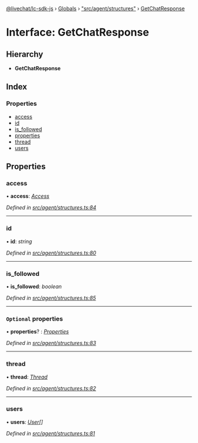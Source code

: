 [@livechat/lc-sdk-js](../README.md) › [Globals](../globals.md) › ["src/agent/structures"](../modules/_src_agent_structures_.md) › [GetChatResponse](_src_agent_structures_.getchatresponse.md)

# Interface: GetChatResponse

## Hierarchy

* **GetChatResponse**

## Index

### Properties

* [access](_src_agent_structures_.getchatresponse.md#access)
* [id](_src_agent_structures_.getchatresponse.md#id)
* [is_followed](_src_agent_structures_.getchatresponse.md#is_followed)
* [properties](_src_agent_structures_.getchatresponse.md#optional-properties)
* [thread](_src_agent_structures_.getchatresponse.md#thread)
* [users](_src_agent_structures_.getchatresponse.md#users)

## Properties

###  access

• **access**: *[Access](_src_objects_index_.access.md)*

*Defined in [src/agent/structures.ts:84](https://github.com/livechat/lc-sdk-js/blob/de56f05/src/agent/structures.ts#L84)*

___

###  id

• **id**: *string*

*Defined in [src/agent/structures.ts:80](https://github.com/livechat/lc-sdk-js/blob/de56f05/src/agent/structures.ts#L80)*

___

###  is_followed

• **is_followed**: *boolean*

*Defined in [src/agent/structures.ts:85](https://github.com/livechat/lc-sdk-js/blob/de56f05/src/agent/structures.ts#L85)*

___

### `Optional` properties

• **properties**? : *[Properties](_src_objects_index_.properties.md)*

*Defined in [src/agent/structures.ts:83](https://github.com/livechat/lc-sdk-js/blob/de56f05/src/agent/structures.ts#L83)*

___

###  thread

• **thread**: *[Thread](_src_objects_index_.thread.md)*

*Defined in [src/agent/structures.ts:82](https://github.com/livechat/lc-sdk-js/blob/de56f05/src/agent/structures.ts#L82)*

___

###  users

• **users**: *[User](../modules/_src_agent_structures_.md#user)[]*

*Defined in [src/agent/structures.ts:81](https://github.com/livechat/lc-sdk-js/blob/de56f05/src/agent/structures.ts#L81)*
